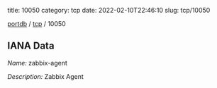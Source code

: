 title: 10050
category: tcp
date: 2022-02-10T22:46:10
slug: tcp/10050

[portdb](/) / [tcp](/category/tcp.html) / 10050


## IANA Data

_Name:_ zabbix-agent

_Description:_ Zabbix Agent

